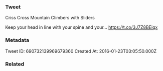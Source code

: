 ### Tweet
Criss Cross Mountain Climbers with Sliders 

Keep your head in line with your spine and your… https://t.co/3J7Z8BEiqx

### Metadata
Tweet ID: 690732139969679360
Created At: 2016-01-23T03:05:50.000Z

### Related

